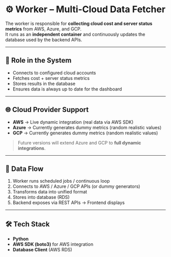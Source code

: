 # ⚙️ Worker – Multi-Cloud Data Fetcher

The worker is responsible for **collecting cloud cost and server status metrics** from AWS, Azure, and GCP.  
It runs as an **independent container** and continuously updates the database used by the backend APIs.

---

## 🎯 Role in the System

- Connects to configured cloud accounts  
- Fetches cost + server status metrics  
- Stores results in the database  
- Ensures data is always up to date for the dashboard  

---

## 🌐 Cloud Provider Support

- **AWS** → Live dynamic integration (real data via AWS SDK)  
- **Azure** → Currently generates dummy metrics (random realistic values)  
- **GCP** → Currently generates dummy metrics (random realistic values)  

> Future versions will extend Azure and GCP to **full dynamic integrations**.

---

## 🔄 Data Flow

1. Worker runs scheduled jobs / continuous loop  
2. Connects to AWS / Azure / GCP APIs (or dummy generators)  
3. Transforms data into unified format  
4. Stores into database (RDS)  
5. Backend exposes via REST APIs → Frontend displays  

---

## 🛠️ Tech Stack

- **Python**  
- **AWS SDK (boto3)** for AWS integration   
- **Database Client** (AWS RDS)  


